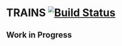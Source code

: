 # TRAINS [![Build Status](https://travis-ci.org/caay2000/trains-gdx.svg?branch=master)](https://travis-ci.org/caay2000/trains-gdx)

## Work in Progress

